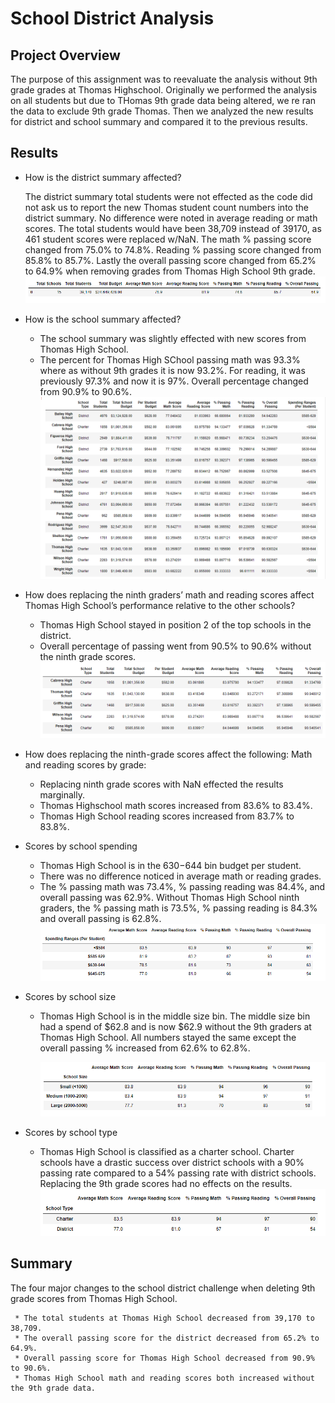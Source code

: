 # School District Analysis

## Project Overview
The purpose of this assignment was to reevaluate the analysis without 9th grade grades at Thomas Highschool. Originally we performed the analysis on all students but due to THomas 9th grade data being altered, we re ran the data to exclude 9th grade Thomas. Then we analyzed the new results for district and school summary and compared it to the previous results.
 

## Results

* How is the district summary affected?

    The district summary total students were not effected as the code did not ask us to report the new Thomas student count numbers into the district summary. No difference were noted in average reading or math scores. The total students would have been 38,709 instead of 39170, as 461 student scores were replaced w/NaN. The math % passing score changed from 75.0% to 74.8%. Reading % passing score changed from 85.8% to 85.7%. Lastly the overall passing score changed from 65.2% to 64.9% when removing grades from Thomas High School 9th grade.
    ![](Resources/DistrictSummary.PNG)

    
* How is the school summary affected?

   * The school summary was slightly effected with new scores from Thomas High School.
   * The percent for Thomas High SChool passing math was 93.3% where as without 9th grades it is now 93.2%. For reading, it was previously 97.3% and now it is 97%. Overall percentage changed from 90.9% to 90.6%.
     ![](Resources/SchoolSummary.PNG)
    
* How does replacing the ninth graders’ math and reading scores affect Thomas High School’s performance relative to the other schools?

    * Thomas High School stayed in position 2 of the top schools in the district. 
    * Overall percentage of passing went from 90.5% to 90.6% without the ninth grade scores. 
    ![](Resources/topschools.PNG)
    
* How does replacing the ninth-grade scores affect the following:
   Math and reading scores by grade:
     * Replacing ninth grade scores with NaN effected the results marginally. 
     * Thomas Highschool math scores increased from 83.6% to 83.4%. 
     * Thomas High School reading scores increased from 83.7% to 83.8%.
          
 * Scores by school spending
 
     * Thomas High School is in the $630 -$644 bin budget per student. 
     * There was no difference noticed in average math or reading grades. 
     * The % passing math was 73.4%, % passing reading was 84.4%, and overall passing was 62.9%. Without Thomas High School ninth graders, the % passing math is 73.5%, % passing reading is 84.3% and overall passing is 62.8%. 
          ![](Resources/SpendingRangesbySchool.PNG)
          
 * Scores by school size
 
      * Thomas High School is in the middle size bin. The middle size bin had a spend of $62.8 and is now $62.9 without the 9th graders at Thomas High School. All numbers stayed the same except the overall passing % increased from 62.6% to 62.8%.
 
          ![](Resources/schoolsbysize.PNG)
          
 * Scores by school type
 
    * Thomas High School is classified as a charter school. Charter schools have a drastic success over district schools with a 90% passing rate compared to a 54% passing        rate with district schools. Replacing the 9th grade scores had no effects on the results. 
          ![](Resources/SchoolsbyType.PNG)

## Summary
The four major changes to the school district challenge when deleting 9th grade scores from Thomas High School.

     * The total students at Thomas High School decreased from 39,170 to 38,709.
     * The overall passing score for the district decreased from 65.2% to 64.9%.
     * Overall passing score for Thomas High School decreased from 90.9% to 90.6%.
     * Thomas High School math and reading scores both increased without the 9th grade data.
     
